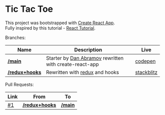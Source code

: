 # Tic Tac Toe

This project was bootstrapped with [Create React App](https://github.com/facebook/create-react-app).  
Fully inspired by this tutorial - [React Tutorial](https://reactjs.org/tutorial/tutorial.html).

Branches:

| Name  | Description | Live |
| ------------- | ------------- | ------------- |
| [**/main**](https://github.com/GregoryNative/react-tutorial-tic-tac-toe/tree/main/src)  | Starter by [Dan Abramov](https://twitter.com/dan_abramov) rewritten with create-react-app  | [codepen](https://codepen.io/gaearon/pen/gWWZgR) |
| [**/redux+hooks**](https://github.com/GregoryNative/react-tutorial-tic-tac-toe/tree/redux+hooks/src)  | Rewritten with [redux](https://redux.js.org) and hooks  | [stackblitz](https://stackblitz.com/edit/react-tictactoe-redux?file=src%2FApp.js) |


Pull Requests:

| Link | From  | To |
| ------------- | ------------- | ------------- |
| [#1](https://github.com/GregoryNative/react-tutorial-tic-tac-toe/pull/1/files) | [**/redux+hooks**](https://github.com/GregoryNative/react-tutorial-tic-tac-toe/pull/1)  | [**/main**](https://github.com/GregoryNative/react-tutorial-tic-tac-toe/tree/main/src) |

